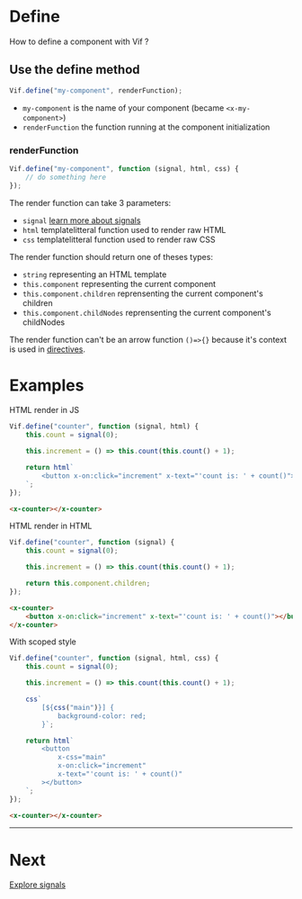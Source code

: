 # Define

How to define a component with Vif ?

## Use the define method

```js
Vif.define("my-component", renderFunction);
```

-   `my-component` is the name of your component (became `<x-my-component>`)
-   `renderFunction` the function running at the component initialization

### renderFunction

```js
Vif.define("my-component", function (signal, html, css) {
    // do something here
});
```

The render function can take 3 parameters:

-   `signal` [learn more about signals](../concepts/signals.md)
-   `html` templatelitteral function used to render raw HTML
-   `css` templatelitteral function used to render raw CSS

The render function should return one of theses types:

-   `string` representing an HTML template
-   `this.component` representing the current component
-   `this.component.children` reprensenting the current component's children
-   `this.component.childNodes` reprensenting the current component's childNodes

The render function can't be an arrow function `()=>{}` because it's context is used in [directives](../concepts/directives.md).

# Examples

HTML render in JS

```js
Vif.define("counter", function (signal, html) {
    this.count = signal(0);

    this.increment = () => this.count(this.count() + 1);

    return html`
        <button x-on:click="increment" x-text="'count is: ' + count()"></button>
    `;
});
```

```html
<x-counter></x-counter>
```

HTML render in HTML

```js
Vif.define("counter", function (signal) {
    this.count = signal(0);

    this.increment = () => this.count(this.count() + 1);

    return this.component.children;
});
```

```html
<x-counter>
    <button x-on:click="increment" x-text="'count is: ' + count()"></button>
</x-counter>
```

With scoped style

```js
Vif.define("counter", function (signal, html, css) {
    this.count = signal(0);

    this.increment = () => this.count(this.count() + 1);

    css`
        [${css("main")}] {
            background-color: red;
        }`;

    return html`
        <button
            x-css="main"
            x-on:click="increment"
            x-text="'count is: ' + count()"
        ></button>
    `;
});
```

```html
<x-counter></x-counter>
```

---

# Next

[Explore signals](../concepts/signals.md)
